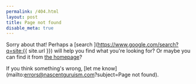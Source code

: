 ```yaml
---
permalink: /404.html
layout: post
title: Page not found
disable_meta: true
---
```


Sorry about that! Perhaps a [search
](https://www.google.com/search?q=site:{{ site.url }}) will
help you find what you're looking for? Or maybe you can find it from
[the homepage](/)?

If you think something's wrong,
[let me know](mailto:errors@nascentguruism.com?subject=Page not found).
